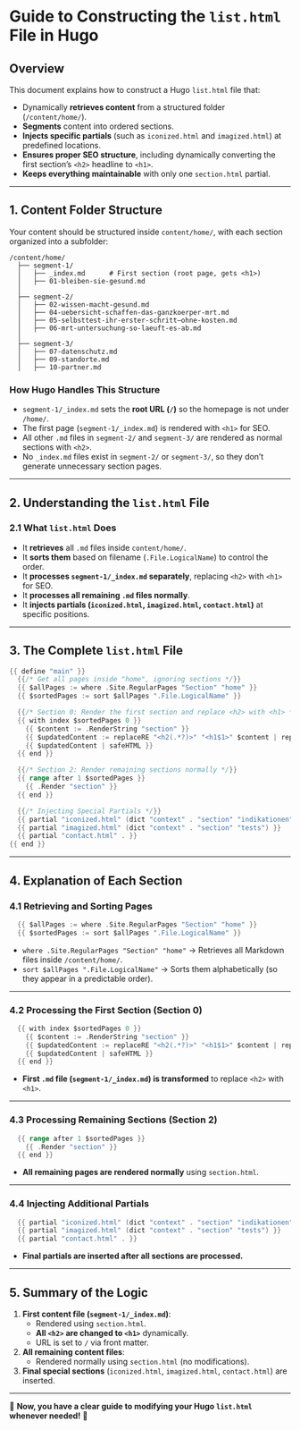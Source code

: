 # **Guide to Constructing the `list.html` File in Hugo**

## **Overview**
This document explains how to construct a Hugo `list.html` file that:
- Dynamically **retrieves content** from a structured folder (`/content/home/`).
- **Segments** content into ordered sections.
- **Injects specific partials** (such as `iconized.html` and `imagized.html`) at predefined locations.
- **Ensures proper SEO structure**, including dynamically converting the first section’s `<h2>` headline to `<h1>`.
- **Keeps everything maintainable** with only one `section.html` partial.

---

## **1. Content Folder Structure**

Your content should be structured inside `content/home/`, with each section organized into a subfolder:

```
/content/home/
  ├── segment-1/
  │   ├── _index.md      # First section (root page, gets <h1>)
  │   ├── 01-bleiben-sie-gesund.md
  │
  ├── segment-2/
  │   ├── 02-wissen-macht-gesund.md
  │   ├── 04-uebersicht-schaffen-das-ganzkoerper-mrt.md
  │   ├── 05-selbsttest-ihr-erster-schritt—ohne-kosten.md
  │   ├── 06-mrt-untersuchung-so-laeuft-es-ab.md
  │
  ├── segment-3/
  │   ├── 07-datenschutz.md
  │   ├── 09-standorte.md
  │   ├── 10-partner.md
```

### **How Hugo Handles This Structure**
- `segment-1/_index.md` sets the **root URL (`/`)** so the homepage is not under `/home/`.
- The first page (`segment-1/_index.md`) is rendered with `<h1>` for SEO.
- All other `.md` files in `segment-2/` and `segment-3/` are rendered as normal sections with `<h2>`.
- No `_index.md` files exist in `segment-2/` or `segment-3/`, so they don’t generate unnecessary section pages.

---

## **2. Understanding the `list.html` File**

### **2.1 What `list.html` Does**
- It **retrieves** all `.md` files inside `content/home/`.
- It **sorts them** based on filename (`.File.LogicalName`) to control the order.
- It **processes `segment-1/_index.md` separately**, replacing `<h2>` with `<h1>` for SEO.
- It **processes all remaining `.md` files normally**.
- It **injects partials (`iconized.html`, `imagized.html`, `contact.html`)** at specific positions.

---

## **3. The Complete `list.html` File**

```go
{{ define "main" }}
  {{/* Get all pages inside "home", ignoring sections */}}
  {{ $allPages := where .Site.RegularPages "Section" "home" }}
  {{ $sortedPages := sort $allPages ".File.LogicalName" }}

  {{/* Section 0: Render the first section and replace <h2> with <h1> */}}
  {{ with index $sortedPages 0 }}
    {{ $content := .RenderString "section" }}
    {{ $updatedContent := replaceRE "<h2(.*?)>" "<h1$1>" $content | replaceRE "</h2>" "</h1>" }}
    {{ $updatedContent | safeHTML }}
  {{ end }}

  {{/* Section 2: Render remaining sections normally */}}
  {{ range after 1 $sortedPages }}
    {{ .Render "section" }}
  {{ end }}

  {{/* Injecting Special Partials */}}
  {{ partial "iconized.html" (dict "context" . "section" "indikationen") }}
  {{ partial "imagized.html" (dict "context" . "section" "tests") }}
  {{ partial "contact.html" . }}
{{ end }}
```

---

## **4. Explanation of Each Section**

### **4.1 Retrieving and Sorting Pages**
```go
  {{ $allPages := where .Site.RegularPages "Section" "home" }}
  {{ $sortedPages := sort $allPages ".File.LogicalName" }}
```
- `where .Site.RegularPages "Section" "home"` → Retrieves all Markdown files inside `/content/home/`.
- `sort $allPages ".File.LogicalName"` → Sorts them alphabetically (so they appear in a predictable order).

---

### **4.2 Processing the First Section (Section 0)**
```go
  {{ with index $sortedPages 0 }}
    {{ $content := .RenderString "section" }}
    {{ $updatedContent := replaceRE "<h2(.*?)>" "<h1$1>" $content | replaceRE "</h2>" "</h1>" }}
    {{ $updatedContent | safeHTML }}
  {{ end }}
```
- **First `.md` file (`segment-1/_index.md`) is transformed** to replace `<h2>` with `<h1>`.

---

### **4.3 Processing Remaining Sections (Section 2)**
```go
  {{ range after 1 $sortedPages }}
    {{ .Render "section" }}
  {{ end }}
```
- **All remaining pages are rendered normally** using `section.html`.

---

### **4.4 Injecting Additional Partials**
```go
  {{ partial "iconized.html" (dict "context" . "section" "indikationen") }}
  {{ partial "imagized.html" (dict "context" . "section" "tests") }}
  {{ partial "contact.html" . }}
```
- **Final partials are inserted after all sections are processed.**

---

## **5. Summary of the Logic**
1. **First content file (`segment-1/_index.md`)**:
   - Rendered using `section.html`.
   - **All `<h2>` are changed to `<h1>`** dynamically.
   - URL is set to `/` via front matter.
2. **All remaining content files**:
   - Rendered normally using `section.html` (no modifications).
3. **Final special sections** (`iconized.html`, `imagized.html`, `contact.html`) are inserted.

---

🚀 **Now, you have a clear guide to modifying your Hugo `list.html` whenever needed!** 🎯

